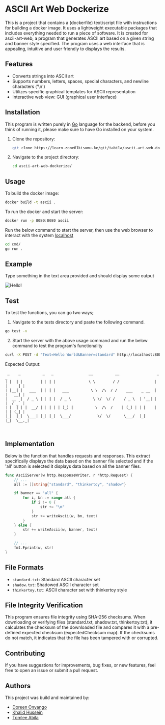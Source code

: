 # ASCII Art Web Dockerize
This is a project that contains a (dockerfile) text/script file with instructions for building a docker image. It uses a lightweight executable packages that includes everything needed to run a piece of software. It is created for ascii-art-web, a program that generates ASCII art based on a given string and banner style specified. The program uses a web interface that is appealing, intuitive and user friendly to displays the results. 

## Features

- Converts strings into ASCII art
- Supports numbers, letters, spaces, special characters, and newline characters ('\n')
- Utilizes specific graphical templates for ASCII representation
- Interactive web view: GUI (graphical user interface)

## Installation

This program is written purely in [Go](https://go.dev) language for the backend, before you think of running it, please make sure to have Go installed on your system.

1. Clone the repository:

    ```bash
    git clone https://learn.zone01kisumu.ke/git/tabila/ascii-art-web-dockerize.git
    ```

2. Navigate to the project directory:

    ```bash
    cd ascii-art-web-dockerize/
    ```

## Usage

To build the docker image: 
```bash
docker build -t ascii .
```
To run the docker and start the server: 
```bash
docker run -p 8080:8080 ascii
```

Run the below command to start the server, then use the web browser to interact with the system [localhost](http://localhost:8080)


```bash
cd cmd/
go run .
```

## Example

Type something in the text area provided and should display some output

![Hello!](public/images/img.png)
<!-- Screenshot of our web interface: shows example of the UI -->

## Test

To test the functions, you can go two ways;

1. Navigate to the tests directory and paste the following command.

```bash
go test -v
```

2. Start the server with the above usage command and run the below command to test the program's functionality

```bash
curl -X POST -d "Text=Hello World&Banner=standard" http://localhost:8080/ascii-art
```
Expected Output:
```
 _    _          _   _                __          __                 _       _  
| |  | |        | | | |               \ \        / /                | |     | | 
| |__| |   ___  | | | |   ___          \ \  /\  / /    ___    _ __  | |   __| | 
|  __  |  / _ \ | | | |  / _ \          \ \/  \/ /    / _ \  | '__| | |  / _` | 
| |  | | |  __/ | | | | | (_) |          \  /\  /    | (_) | | |    | | | (_| | 
|_|  |_|  \___| |_| |_|  \___/            \/  \/      \___/  |_|    |_|  \__,_| 
                                                                                
                        
```

## Implementation

Below is the function that handles requests and responses. This extract specifically displays the data based on the banner file selected and if the 'all' button is selected it displays data based on all the banner files.

```go
func AsciiServer(w http.ResponseWriter, r *http.Request) {
    // ...
	all := []string{"standard", "thinkertoy", "shadow"}

	if banner == "all" {
		for i, bn := range all {
			if i != 0 {
				str += "\n"
			}
			str += writeAscii(w, bn, text)
		}
	} else {
		str += writeAscii(w, banner, text)
	}

    // ...
    fmt.Fprint(w, str)
}
```    

## File Formats

- `standard.txt`: Standard ASCII character set
- `shadow.txt`: Shadowed ASCII character set
- `thinkertoy.txt`: ASCII character set with thinkertoy style

## File Integrity Verification

This program ensures file integrity using SHA-256 checksums. When downloading or verifying files (standard.txt, shadow.txt, thinkertoy.txt), it calculates the checksum of the downloaded file and compares it with a pre-defined expected checksum (expectedChecksum map). If the checksums do not match, it indicates that the file has been tampered with or corrupted.

## Contributing

If you have suggestions for improvements, bug fixes, or new features, feel free to open an issue or submit a pull request.

## Authors

This project was build and maintained by:

 * [Doreen Onyango][doonyango]
 * [Khalid Hussein][khahussein]
 * [Tomlee Abila][tabila]

[khahussein]: https://github.com/kherldhussein
[doonyango]: https://github.com/Doreen-Onyango
[tabila]: https://github.com/Tomlee-abila